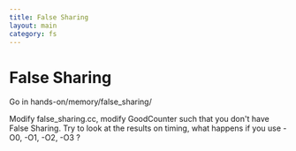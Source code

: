 ```yaml
---
title: False Sharing 
layout: main 
category: fs 
---
```


# False Sharing 

Go in hands-on/memory/false_sharing/

Modify false_sharing.cc, modify GoodCounter such that you don't have False Sharing. Try to look at the results on timing, what happens if you use -O0, -O1, -O2, -O3 ?




